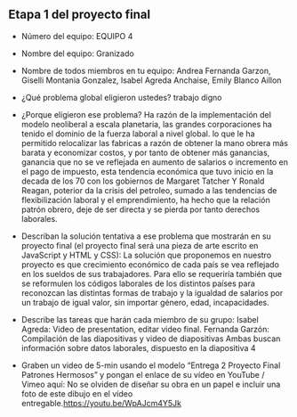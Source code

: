 ## Etapa 1 del proyecto final
- Número del equipo: EQUIPO 4
- Nombre del equipo:  Granizado
- Nombre de todos miembros en tu equipo: Andrea Fernanda Garzon, Giselli Montania Gonzalez, Isabel Agreda Anchaise, Emily Blanco Aillon
- ¿Qué problema global eligieron ustedes? trabajo  digno
- ¿Porque eligieron ese problema? Ha razón de la implementación del modelo neoliberal a escala planetaria, las grandes corporaciones ha tenido el dominio de la fuerza laboral a nivel global. lo que le ha permitido relocalizar las fabricas a razón de obtener la mano obrera más barata y economizar costos, y por tanto de obtener más ganancias, ganancia que no se ve reflejada en aumento de salarios o incremento en el pago de impuesto, esta tendencia económica que tuvo inicio en la decada de los 70 con los gobiernos de Margaret Tatcher Y Ronald Reagan, poterior da la crisis del petroleo, sumado a las tendencias de flexibilización laboral y el emprendimiento, ha hecho que la relación patrón obrero, deje de ser directa y se pierda por tanto derechos laborales.
- Describan la solución tentativa a ese problema que mostrarán en su proyecto final (el proyecto final será una pieza de arte escrito en JavaScript y HTML y CSS):
La solución que proponemos en nuestro proyecto es que crecimiento  económico de cada país se vea reflejado en los sueldos de sus trabajadores.
Para ello se requeriría también que se reformulen los códigos laborales de los distintos países para reconozcan las distintas formas de trabajo y la igualdad de salarios por un trabajo de igual valor, sin importar género, edad, incapacidades.

- Describe las tareas que harán cada miembro de su grupo: 
Isabel Agreda: Video de presentation, editar video final.
Fernanda Garzón: Compilación de las diapositivas y video de diapositivas
Ambas buscan información sobre datos laborales, dispuesto en la diapositiva 4

- Graben un video de 5-min usando el modelo “Entrega 2 Proyecto Final Patrones Hermosos” y pongan el enlace de su vídeo en YouTube / Vimeo aquí:
No se olviden de diseñar su obra en un papel e incluir una foto de este dibujo en el vídeo entregable.https://youtu.be/WpAJcm4Y5Jk

